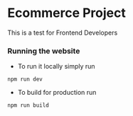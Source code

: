 # Ecommerce Project

This is a test for Frontend Developers

### Running the website

* To run it locally simply run
```
npm run dev
```
* To build for production run 
```
npm run build
```


